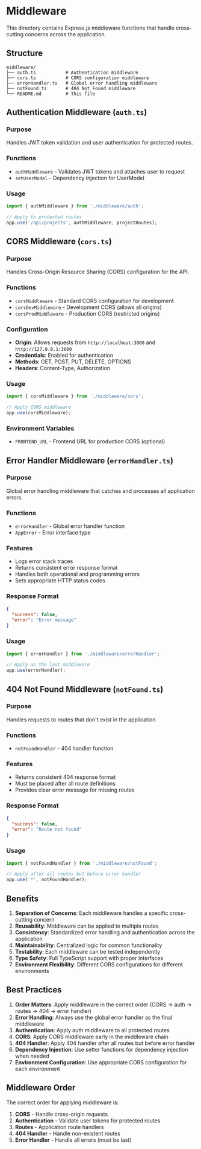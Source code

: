 # Middleware

This directory contains Express.js middleware functions that handle cross-cutting concerns across the application.

## Structure

```
middleware/
├── auth.ts           # Authentication middleware
├── cors.ts           # CORS configuration middleware
├── errorHandler.ts   # Global error handling middleware
├── notFound.ts       # 404 Not Found middleware
└── README.md         # This file
```

## Authentication Middleware (`auth.ts`)

### Purpose
Handles JWT token validation and user authentication for protected routes.

### Functions
- `authMiddleware` - Validates JWT tokens and attaches user to request
- `setUserModel` - Dependency injection for UserModel

### Usage
```typescript
import { authMiddleware } from './middleware/auth';

// Apply to protected routes
app.use('/api/projects', authMiddleware, projectRoutes);
```

## CORS Middleware (`cors.ts`)

### Purpose
Handles Cross-Origin Resource Sharing (CORS) configuration for the API.

### Functions
- `corsMiddleware` - Standard CORS configuration for development
- `corsDevMiddleware` - Development CORS (allows all origins)
- `corsProdMiddleware` - Production CORS (restricted origins)

### Configuration
- **Origin**: Allows requests from `http://localhost:3000` and `http://127.0.0.1:3000`
- **Credentials**: Enabled for authentication
- **Methods**: GET, POST, PUT, DELETE, OPTIONS
- **Headers**: Content-Type, Authorization

### Usage
```typescript
import { corsMiddleware } from './middleware/cors';

// Apply CORS middleware
app.use(corsMiddleware);
```

### Environment Variables
- `FRONTEND_URL` - Frontend URL for production CORS (optional)

## Error Handler Middleware (`errorHandler.ts`)

### Purpose
Global error handling middleware that catches and processes all application errors.

### Functions
- `errorHandler` - Global error handler function
- `AppError` - Error interface type

### Features
- Logs error stack traces
- Returns consistent error response format
- Handles both operational and programming errors
- Sets appropriate HTTP status codes

### Response Format
```json
{
  "success": false,
  "error": "Error message"
}
```

### Usage
```typescript
import { errorHandler } from './middleware/errorHandler';

// Apply as the last middleware
app.use(errorHandler);
```

## 404 Not Found Middleware (`notFound.ts`)

### Purpose
Handles requests to routes that don't exist in the application.

### Functions
- `notFoundHandler` - 404 handler function

### Features
- Returns consistent 404 response format
- Must be placed after all route definitions
- Provides clear error message for missing routes

### Response Format
```json
{
  "success": false,
  "error": "Route not found"
}
```

### Usage
```typescript
import { notFoundHandler } from './middleware/notFound';

// Apply after all routes but before error handler
app.use('*', notFoundHandler);
```

## Benefits

1. **Separation of Concerns**: Each middleware handles a specific cross-cutting concern
2. **Reusability**: Middleware can be applied to multiple routes
3. **Consistency**: Standardized error handling and authentication across the application
4. **Maintainability**: Centralized logic for common functionality
5. **Testability**: Each middleware can be tested independently
6. **Type Safety**: Full TypeScript support with proper interfaces
7. **Environment Flexibility**: Different CORS configurations for different environments

## Best Practices

1. **Order Matters**: Apply middleware in the correct order (CORS → auth → routes → 404 → error handler)
2. **Error Handling**: Always use the global error handler as the final middleware
3. **Authentication**: Apply auth middleware to all protected routes
4. **CORS**: Apply CORS middleware early in the middleware chain
5. **404 Handler**: Apply 404 handler after all routes but before error handler
6. **Dependency Injection**: Use setter functions for dependency injection when needed
7. **Environment Configuration**: Use appropriate CORS configuration for each environment

## Middleware Order

The correct order for applying middleware is:

1. **CORS** - Handle cross-origin requests
2. **Authentication** - Validate user tokens for protected routes
3. **Routes** - Application route handlers
4. **404 Handler** - Handle non-existent routes
5. **Error Handler** - Handle all errors (must be last)
